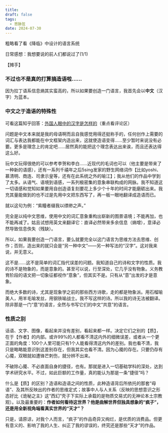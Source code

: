 ```yaml
---
title: 
draft: false
tags:
  - 思脉弦
date: 2024-07-30
---
```


粗略看了看《降临》中设计的语言系统 

日常感想：我想要说的前人们都说过了(1/1)

【摊手】


### 不过也不是真的打算搞造语啦……

因为拉丁语系信息熵其实蛮高的，所以如果要创造一门语言，我首先会以**中文**（汉字）为蓝本。

### 中文之于造语的特殊性

可看这篇知乎回答：[外国人眼中的汉字是怎样的](https://www.zhihu.com/question/35963650/answer/3541942663)（重点看评论区）

问题是中文本来就是我的母语啊而且自我感觉用得还挺称手的，任何创作上需要的词汇与表达我都能在中文框架内造出来，这就使造语变得……至少暂时来说没有必要。更多是理念上的肯定吧……居然真的能把这个理念表达出来诶，而且还表达得这么好。

玩中文玩得很绝的可以参考李贺和李白……近现代的毛词也可以（他主要是带来了一种新的语感），还有一系列千禧年之后5sing发家的野生网络词作【比如yoshi、慕清明、商连、司隶示皇等，还有在此系统之外的喻江】；我从他们的作品中学到了太多。从语气、语境到语感，一系列极密集的意象串联构成的网脉。我不知道这一切语感和觉知如果要用自创造语复刻要花上多少个十年的时间才能磨砺出来。我充其量能做到的也不过是先用中文把东西写了，再一板一眼地翻译成造语而已。

就以这句为例：“紫瞳者缀我以缥缈之声。”

完全是以纯中文思维，使用中文的词汇意象重构出崭新的图景语境；不能再加，也不能再减了。姑且试想用英文来翻译它：直译必然带来多余信息（熵增），意译必然导致信息佚失（残缺）。

所以，如果我要创造一门语言，要么就要完全以这门语言为思维方法去思维、创作；否则，造出来的就只会是“另一种中文”——另一种写法的“汉字”。这对我来说，并无意义。

这不是……这不是简单的词汇指代误差的问题。我知道自己的诗和文字的性质。我的诗不是物象的，而是意象的。甚至可以说，行至深处，它几乎没有物象。义务教育阶段的语文把一切象征都视作“意象”，但其实不是。只有从“意”出发的才是意象。

而绝大多数的诗，尤其是现象学之前的那些西方诗歌，走的都是物象派。用石榴喻美人，用羊毛喻发丝，用钢铁喻战士。我不写这样的诗。所以我的诗无法被翻译。除非那是一门“意”的语言，全然与书写它们的中文“共意”的语言。

### 性质之别

话语、文字、图像，看起来并没有差别，看起来都一样。决定它们之别的【质】，在于【作者】的内部。或许99%的人都看不清这内外的细微误差，或者从一个更正面的角度：100个人里可能只有1个人能看得清这内外的差别。我也看不清，我只是略略能意识到这差别存在，但我其实也看不清。因为心魇的存在。只要仍存有心魇，双眼就如遭锋芒刺伤，就分辨不出来。

不破除心魇、不必直面自身的捷径，也有。那就是进入一切基础学科的深处，达到学术研究水平。不过，如此巨额的工作量，真的能认为那是一条“捷径”吗？

什么是【质】的区别？造语和造语之间的性质，此种造语背后所依托的那套“母语”、及其所反映出的作者的思维定式；故事中人与人关系（反映的思想意识之形态好比《诡秘之主》这“西幻”壳子下实际上承载的是物质交易式的无神论本土宗教观）。以及最重要的：**作者如何看待这世界？他是曲解世界但独具想象的“疯子”，还是用全新视角端看真实世界的“天才”？**

只是，请原谅，对我个人而言，“疯子”的作品奇异又绚烂，是优质的消费品。但更有意义的、影响了我的人生、纠正了我的谬误的，终究还是那些“天才”的作品。